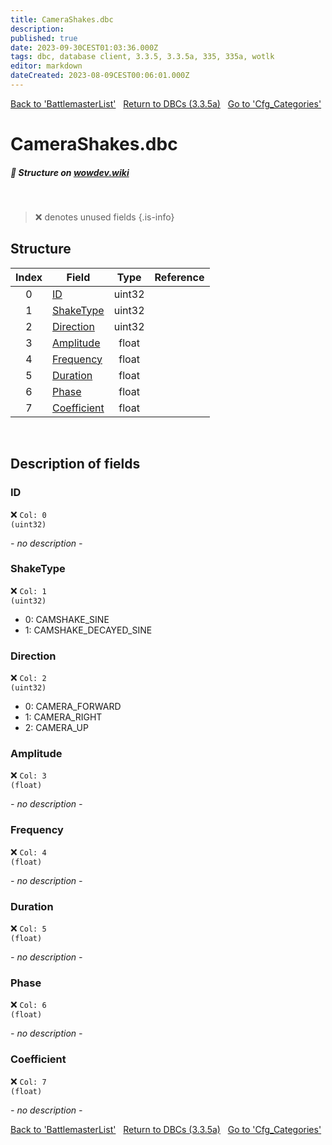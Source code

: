 ```yaml
---
title: CameraShakes.dbc
description:
published: true
date: 2023-09-30CEST01:03:36.000Z
tags: dbc, database client, 3.3.5, 3.3.5a, 335, 335a, wotlk
editor: markdown
dateCreated: 2023-08-09CEST00:06:01.000Z
---
```

<a href="https://trinitycore.info/files/DBC/335/battlemasterlist" class="mt-5 v-btn v-btn--depressed v-btn--flat v-btn--outlined theme--light v-size--default darkblue--text text--lighten-3"><span class="v-btn__content"><i aria-hidden="true" class="v-icon notranslate v-icon--left mdi mdi-arrow-left theme--light"></i><span>Back to 'BattlemasterList'</span></span></a>&nbsp;&nbsp;&nbsp;<a href="https://trinitycore.info/files/DBC/335/DBC" class="mt-5 v-btn v-btn--depressed v-btn--flat v-btn--outlined theme--light v-size--default darkblue--text text--lighten-3"><span class="v-btn__content"><i aria-hidden="true" class="v-icon notranslate v-icon--left mdi mdi-home-outline theme--light"></i><span>Return to DBCs (3.3.5a)</span></span></a>&nbsp;&nbsp;&nbsp;<a href="https://trinitycore.info/files/DBC/335/cfg_categories" class="mt-5 v-btn v-btn--depressed v-btn--flat v-btn--outlined theme--light v-size--default darkblue--text text--lighten-3"><span class="v-btn__content"><span>Go to 'Cfg_Categories'</span><i aria-hidden="true" class="v-icon notranslate v-icon--right mdi mdi-arrow-right theme--light"></i></span></a>

# CameraShakes.dbc
##### :pencil: Structure on [wowdev.wiki](https://wowdev.wiki/DB/CameraShakes)
&nbsp;

> :x: denotes unused fields
{.is-info}


## Structure

| Index | Field | Type | Reference |
| :---: | --- | :---: | --- |
| 0 | [ID](#id-alt) | uint32 |  |
| 1 | [ShakeType](#shaketype) | uint32 |  |
| 2 | [Direction](#direction) | uint32 |  |
| 3 | [Amplitude](#amplitude) | float |  |
| 4 | [Frequency](#frequency) | float |  |
| 5 | [Duration](#Duration) | float |  |
| 6 | [Phase](#phase) | float |  |
| 7 | [Coefficient](#coefficient) | float |  |
&nbsp;
## Description of fields

### ID <!-- {#id-alt} -->
:x: <code>Col: 0 (uint32)</code>

*- no description -*
&nbsp;

### ShakeType
:x: <code>Col: 1 (uint32)</code>

* 0: CAMSHAKE_SINE
* 1: CAMSHAKE_DECAYED_SINE
&nbsp;

### Direction
:x: <code>Col: 2 (uint32)</code>

* 0: CAMERA_FORWARD
* 1: CAMERA_RIGHT
* 2: CAMERA_UP
&nbsp;

### Amplitude
:x: <code>Col: 3 (float)</code>

*- no description -*
&nbsp;

### Frequency
:x: <code>Col: 4 (float)</code>

*- no description -*
&nbsp;

### Duration
:x: <code>Col: 5 (float)</code>

*- no description -*
&nbsp;

### Phase
:x: <code>Col: 6 (float)</code>

*- no description -*
&nbsp;

### Coefficient
:x: <code>Col: 7 (float)</code>

*- no description -*
&nbsp;

<a href="https://trinitycore.info/files/DBC/335/battlemasterlist" class="mt-5 v-btn v-btn--depressed v-btn--flat v-btn--outlined theme--light v-size--default darkblue--text text--lighten-3"><span class="v-btn__content"><i aria-hidden="true" class="v-icon notranslate v-icon--left mdi mdi-arrow-left theme--light"></i><span>Back to 'BattlemasterList'</span></span></a>&nbsp;&nbsp;&nbsp;<a href="https://trinitycore.info/files/DBC/335/DBC" class="mt-5 v-btn v-btn--depressed v-btn--flat v-btn--outlined theme--light v-size--default darkblue--text text--lighten-3"><span class="v-btn__content"><i aria-hidden="true" class="v-icon notranslate v-icon--left mdi mdi-home-outline theme--light"></i><span>Return to DBCs (3.3.5a)</span></span></a>&nbsp;&nbsp;&nbsp;<a href="https://trinitycore.info/files/DBC/335/cfg_categories" class="mt-5 v-btn v-btn--depressed v-btn--flat v-btn--outlined theme--light v-size--default darkblue--text text--lighten-3"><span class="v-btn__content"><span>Go to 'Cfg_Categories'</span><i aria-hidden="true" class="v-icon notranslate v-icon--right mdi mdi-arrow-right theme--light"></i></span></a>
